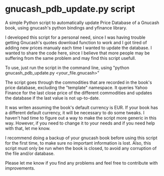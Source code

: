 # gnucash_pdb_update.py script

A simple Python script to automatically update Price Database of a Gnucash book, using gnucash's python bindings and yfinance library.

I developed this script for a personal need, since I was having trouble getting Gnucash's quotes download function to work and I got tired of adding new prices manualy each time I wanted to update the database.
I wanted to share the code here, since I believe that more people may be suffering from the same problem and may find this script usefull.

To use, just run the script in the command line, using "python gnucash_pdb_update.py <your_file.gnucash>"

The script goes through the commodities that are recorded in the book's price database, excluding the "template" namespace. It queries Yahoo Finance for the last close price of the different commodities and updates the database if the last value is not up-to-date.

It was writen assuming the book's default currency is EUR. If your book has a different default currency, it will be necessary to do some tweaks. I haven't had time to figure out a way to make the script more generic in this way. However, if you need to change it to your needs and if you need help with that, let me know.

I recommend doing a backup of your gnucash book before using this script for the first time, to make sure no important information is lost. Also, this script must only be run when the book is closed, to avoid any corruption of the file and/or database.

Please let me know if you find any problems and feel free to contribute with improvements.
